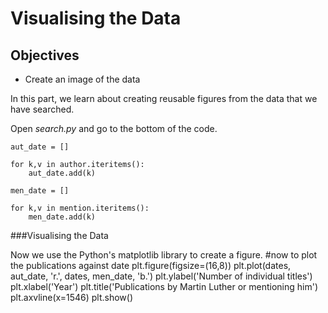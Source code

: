 Visualising the Data
====================


## Objectives

*  Create an image of the data

In this part, we learn about creating reusable figures from the data that we have searched. 

Open *search.py* and go to the bottom of the code. 

```
aut_date = []

for k,v in author.iteritems():
    aut_date.add(k)

men_date = []

for k,v in mention.iteritems():
    men_date.add(k)
```

###Visualising the Data

Now we use the Python's matplotlib library  to create a figure.
#now to plot the publications against date
plt.figure(figsize=(16,8))
plt.plot(dates, aut_date, 'r.', dates, men_date, 'b.')
plt.ylabel('Number of individual titles')
plt.xlabel('Year')
plt.title('Publications by Martin Luther or mentioning him')
plt.axvline(x=1546)
plt.show()
